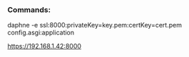 ### Commands:

daphne -e ssl:8000:privateKey=key.pem:certKey=cert.pem config.asgi:application

https://192.168.1.42:8000
